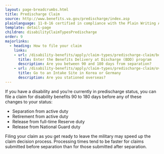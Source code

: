 ```yaml
---
layout: page-breadcrumbs.html
title: Predischarge Claim
source: http://www.benefits.va.gov/predischarge/index.asp
plainlanguage: 11-8-16 certified in compliance with the Plain Writing Act
template: detail-page
children: disabilityClaimTypesPredischarge
order: 9
majorlinks:
  - heading: How to file your claim
    links:
    - url: /disability-benefits/apply/claim-types/predischarge-claim/bdd
      title: Enter the Benefits Delivery at Discharge (BDD) program
      description: Are you between 90 and 180 days from separation?
    - url: /disability-benefits/apply/claim-types/predischarge-claim/overseas
      title: Go to an Intake Site in Korea or Germany
      description: Are you stationed overseas?
---
```


<div class="usa-font-lead">

If you have a disability and you’re currently in predischarge status, you can file a claim for disability benefits 90 to 180 days before any of these changes to your status:

</div>

- Separation from active duty
- Retirement from active duty
- Release from full-time Reserve duty
- Release from National Guard duty

Filing your claim as you get ready to leave the military may speed up the claim decision process. Processing times tend to be faster for claims submitted before separation than for those submitted after separation.
